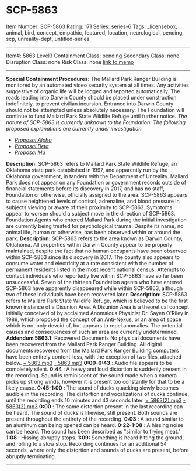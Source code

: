 # SCP-5863
Item Number: SCP-5863
Rating: 171
Series: series-6
Tags: _licensebox, animal, bird, concept, empathic, featured, location, neurological, pending, scp, unreality-dept, untitled-series

---

Item#: 5863
Level3
Containment Class:
pending
Secondary Class:
none
Disruption Class:
none
Risk Class:
none
[link to memo](/classification-committee-memo)  

* * *
**Special Containment Procedures:** The Mallard Park Ranger Building is monitored by an automated video security system at all times. Any activities suggestive of organic life will be logged and reported automatically. The roads leading into Darwin County should be placed under construction indefinitely, to prevent civilian incursion. Entrance into Darwin County should not be attempted unless absolutely necessary. The Foundation will continue to fund Mallard Park State Wildlife Refuge until further notice.
_The nature of SCP-5863 is currently unknown to the Foundation. The following proposed explanations are currently under investigation._
  * [_Proposal Alpha_](javascript:;)
  * [_Proposal Beta_](javascript:;)
  * [_Proposal Mu_](javascript:;)

**Description:** SCP-5863 refers to Mallard Park State Wildlife Refuge, an Oklahoma state park established in 1997, and apparently run by the Oklahoma government, in tandem with the Department of Unreality. Mallard Park does not appear on any Foundation or government records outside of financial statements before its discovery in 2017, and has no staff, Foundation or otherwise, officially assigned to the area.
SCP-5863 appears to cause heightened levels of cortisol, adrenaline, and blood pressure in subjects viewing or aware of their proximity to SCP-5863. Symptoms appear to worsen should a subject move in the direction of SCP-5863. Foundation Agents who entered Mallard Park during the initial investigation are currently being treated for psychological trauma.
Despite its name, no animal life, human or otherwise, has been observed within or around the park.
**Description:** SCP-5863 refers to the area known as Darwin County, Oklahoma. All properties within Darwin County appear to be properly maintained, despite the fact that no human occupants have been observed within SCP-5863 since its discovery in 2017. The county also appears to consume water and electricity at a rate consistent with the number of permanent residents listed in the most recent national census. Attempts to contact individuals who reportedly live within SCP-5863 have so far been unsuccessful.
Seven of the thirteen Foundation agents who have entered SCP-5863 have apparently disappeared while within SCP-5863, although two of these individuals have been recovered later.
**Description:** SCP-5863 refers to Mallard Park State Wildlife Refuge, which is believed to be the first known instance of a Disunion Area. A Disunion Area is a theoretical concept initially conceived of by acclaimed Anomalous Physicist Dr. Sayen O'Riley in 1989, which proposed the concept of an Anti-Nexus, or an area of space which is not only devoid of, but appears to repel anomalies.
The potential causes and consequences of such an area are currently undetermined.
**Addendum 5863.1:** Recovered Documents
No physical documents have been recovered from the Mallard Park Ranger Building. All digital documents recovered from the Mallard Park Ranger Building computers have been entirely content-less, with the exception of two files, attached below.
[\+ 5863.mp3](javascript:;)
[\- 5863.mp3](javascript:;)
**0:00-0:43** : Audio file appears to be completely silent.
**0:44** : A heavy and loud distortion is suddenly present in the recording. Sound is reminiscent of the sound made when a camera picks up strong winds, however it is present too constantly for that to be a likely cause.
**0:45-1:00** : The sound of ducks quacking slowly becomes audible in the recording.
The distortion and vocalizations of ducks continue, until the recording ends 10 minutes and 43 seconds later.
[\+ 5863(2).mp3](javascript:;)
[\- 5863(2).mp3](javascript:;)
**0:00** : The same distortion present in the last recording can be heard. The sound of ducks is likewise, still present. Both sounds are present throughout the entirety of the recording.
**0:03** : A sound similar to an aluminum can being opened can be heard.
**0:22-1:08** : A hissing noise can be heard. The sound has been described as "similar to frying meat."
**1:08** : Hissing abruptly stops.
**1:09:** Something is heard hitting the ground, and rolling to a slow stop.
Recording continues for an additional 54 seconds, where only the distortion and sounds of ducks are present, before abruptly terminating.
* * *